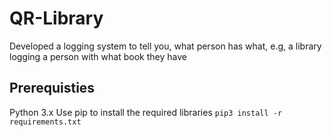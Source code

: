 # QR-Library
Developed a logging system to tell you, what person has what, e.g, a library logging a person with what book they have</br>
## Prerequisties
Python 3.x
Use pip to install the required libraries
`pip3 install -r requirements.txt`
